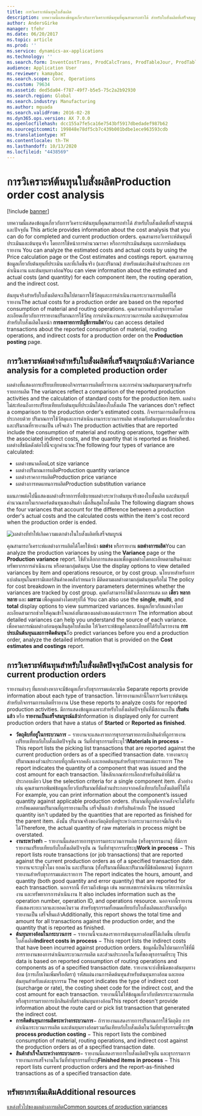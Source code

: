 ```yaml
---
title: การวิเคราะห์ต้นทุนใบสั่งผลิต
description: บทความนี้แสดงข้อมูลเกี่ยวกับการวิเคราะห์ต้นทุนที่คุณสามารถทำได้ สำหรับใบสั่งผลิตที่เสร็จสมบูรณ์และปัจจุบัน  คุณสามารถวิเคราะห์ต้นทุนที่ประเมินและต้นทุนจริง โดยการใช้หน้าการคำนวณราคา หรือการประเมินต้นทุน และการคิดต้นทุนรายงาน  คุณสามารถดูข้อมูลเกี่ยวกับต้นทุนที่ประเมิน และที่เกิดขึ้นจริง (และปริมาณ) สำหรับแต่ละสินค้าส่วนประกอบ การดำเนินงาน และต้นทุนทางอ้อม
author: AndersGirke
manager: tfehr
ms.date: 06/20/2017
ms.topic: article
ms.prod: ''
ms.service: dynamics-ax-applications
ms.technology: ''
ms.search.form: InventCostTrans, ProdCalcTrans, ProdTableJour, ProdTableListPage, ProdSetupHistoricalCost
audience: Application User
ms.reviewer: kamaybac
ms.search.scope: Core, Operations
ms.custom: 79634
ms.assetid: ded5da04-f787-49f7-b5e5-75c2a2b92930
ms.search.region: Global
ms.search.industry: Manufacturing
ms.author: mguada
ms.search.validFrom: 2016-02-28
ms.dyn365.ops.version: AX 7.0.0
ms.openlocfilehash: dcc155a7fe5ca16e7543bf5917dbedadef987b62
ms.sourcegitcommit: 199848e78df5cb7c439b001bdbe1ece963593cdb
ms.translationtype: HT
ms.contentlocale: th-TH
ms.lasthandoff: 10/13/2020
ms.locfileid: "4438569"
---
```

# <a name="production-order-cost-analysis"></a><span data-ttu-id="a7ae5-105">การวิเคราะห์ต้นทุนใบสั่งผลิต</span><span class="sxs-lookup"><span data-stu-id="a7ae5-105">Production order cost analysis</span></span>

[!include [banner](../includes/banner.md)]

<span data-ttu-id="a7ae5-106">บทความนี้แสดงข้อมูลเกี่ยวกับการวิเคราะห์ต้นทุนที่คุณสามารถทำได้ สำหรับใบสั่งผลิตที่เสร็จสมบูรณ์และปัจจุบัน </span><span class="sxs-lookup"><span data-stu-id="a7ae5-106">This article provides information about the cost analysis that you can do for completed and current production orders.</span></span> <span data-ttu-id="a7ae5-107">คุณสามารถวิเคราะห์ต้นทุนที่ประเมินและต้นทุนจริง โดยการใช้หน้าการคำนวณราคา หรือการประเมินต้นทุน และการคิดต้นทุนรายงาน </span><span class="sxs-lookup"><span data-stu-id="a7ae5-107">You can analyze the estimated costs and actual costs by using the Price calculation page or the Cost estimates and costings report.</span></span> <span data-ttu-id="a7ae5-108">คุณสามารถดูข้อมูลเกี่ยวกับต้นทุนที่ประเมิน และที่เกิดขึ้นจริง (และปริมาณ) สำหรับแต่ละสินค้าส่วนประกอบ การดำเนินงาน และต้นทุนทางอ้อม</span><span class="sxs-lookup"><span data-stu-id="a7ae5-108">You can view information about the estimated and actual costs (and quantity) for each component item, the routing operation, and the indirect cost.</span></span>

<span data-ttu-id="a7ae5-109">ต้นทุนจริงสำหรับใบสั่งผลิตจะเป็นไปตามการใช้วัสดุและการดำเนินงานกระบวนการผลิตที่ได้รายงาน</span><span class="sxs-lookup"><span data-stu-id="a7ae5-109">The actual costs for a production order are based on the reported consumption of material and routing operations.</span></span> <span data-ttu-id="a7ae5-110">คุณสามารถเข้าถึงธุรกรรมโดยละเอียดเกี่ยวกับการรายงานปริมาณการใช้วัสดุ การดำเนินงานกระบวนการผลิต และต้นทุนทางอ้อมสำหรับใบสั่งผลิตในหน้า **การลงรายการบัญชีการผลิต**</span><span class="sxs-lookup"><span data-stu-id="a7ae5-110">You can access detailed transactions about the reported consumption of material, routing operations, and indirect costs for a production order on the **Production posting** page.</span></span>

## <a name="variance-analysis-for-a-completed-production-order"></a><span data-ttu-id="a7ae5-111">การวิเคราะห์ผลต่างสำหรับใบสั่งผลิตที่เสร็จสมบูรณ์แล้ว</span><span class="sxs-lookup"><span data-stu-id="a7ae5-111">Variance analysis for a completed production order</span></span>
<span data-ttu-id="a7ae5-112">ผลต่างที่แสดงการเปรียบเทียบของกิจกรรมการผลิตที่รายงาน และการคำนวณต้นทุนมาตรฐานสำหรับรายการผลิต </span><span class="sxs-lookup"><span data-stu-id="a7ae5-112">The variances reflect a comparison of the reported production activities and the calculation of standard costs for the production item.</span></span> <span data-ttu-id="a7ae5-113">ผลต่างไม่สะท้อนถึงการเปรียบเทียบกับต้นทุนที่ประเมินได้ของใบสั่งผลิต </span><span class="sxs-lookup"><span data-stu-id="a7ae5-113">The variances don't reflect a comparison to the production order's estimated costs.</span></span> <span data-ttu-id="a7ae5-114">กิจกรรมการผลิตที่รายงานประกอบด้วย ปริมาณการใช้วัสดุและการดำเนินงานกระบวนการผลิต พร้อมกับต้นทุนทางอ้อมเกี่ยวข้อง และปริมาณที่รายงานเป็น เสร็จแล้ว </span><span class="sxs-lookup"><span data-stu-id="a7ae5-114">The production activities that are reported include the consumption of material and routing operations, together with the associated indirect costs, and the quantity that is reported as finished.</span></span> <span data-ttu-id="a7ae5-115">ผลต่างสี่ชนิดดังต่อไปนี้จะถูกคำนวณ:</span><span class="sxs-lookup"><span data-stu-id="a7ae5-115">The following four types of variance are calculated:</span></span>

-   <span data-ttu-id="a7ae5-116">ผลต่างขนาดล็อต</span><span class="sxs-lookup"><span data-stu-id="a7ae5-116">Lot size variance</span></span>
-   <span data-ttu-id="a7ae5-117">ผลต่างปริมาณการผลิต</span><span class="sxs-lookup"><span data-stu-id="a7ae5-117">Production quantity variance</span></span>
-   <span data-ttu-id="a7ae5-118">ผลต่างราคาการผลิต</span><span class="sxs-lookup"><span data-stu-id="a7ae5-118">Production price variance</span></span>
-   <span data-ttu-id="a7ae5-119">ผลต่างการทดแทนการผลิต</span><span class="sxs-lookup"><span data-stu-id="a7ae5-119">Production substitution variance</span></span>

<span data-ttu-id="a7ae5-120">แผนภาพต่อไปนี้แสดงผลต่างสี่รายการที่อธิบายผลต่างระหว่างต้นทุนจริงของใบสั่งผลิต และต้นทุนที่คำนวณภายในเรกคอร์ดต้นทุนของสินค้า เมื่อสิ้นสุดใบสั่งผลิต </span><span class="sxs-lookup"><span data-stu-id="a7ae5-120">The following diagram shows the four variances that account for the difference between a production order's actual costs and the calculated costs within the item's cost record when the production order is ended.</span></span> 

![ผลต่างที่ทำให้เกิดความแตกต่างในใบสั่งผลิตที่เสร็จสมบูรณ์](./media/control.jpg) 

<span data-ttu-id="a7ae5-122">คุณสามารถวิเคราะห์ผลต่างการผลิตได้โดยใช้หน้า **ผลต่าง** หรือรายงาน **ผลต่างการผลิต**</span><span class="sxs-lookup"><span data-stu-id="a7ae5-122">You can analyze the production variances by using the **Variance** page or the **Production variance** report.</span></span> <span data-ttu-id="a7ae5-123">ใช้ตัวเลือกการแสดงผลเพื่อดูผลต่างโดยละเอียดตามสินค้าและทรัพยากรการดำเนินงาน หรือตามกลุ่มต้นทุน </span><span class="sxs-lookup"><span data-stu-id="a7ae5-123">Use the display options to view detailed variances by item and operations resource, or by cost group.</span></span> <span data-ttu-id="a7ae5-124">นโยบายสำหรับการแบ่งต้นทุนในพารามิเตอร์สินค้าคงคลังกำหนดว่า มีติดตามผลต่างตามกลุ่มต้นทุนหรือไม่ </span><span class="sxs-lookup"><span data-stu-id="a7ae5-124">The policy for cost breakdown in the inventory parameters determines whether the variances are tracked by cost group.</span></span> <span data-ttu-id="a7ae5-125">คุณยังสามารถใช้ตัวเลือกการแสด ผล **เดี่ยว** **หลากหลาย** และ **ผลรวม** เพื่อดูผลต่างโดยสรุปได้ </span><span class="sxs-lookup"><span data-stu-id="a7ae5-125">You can also use the **single**, **multi**, and **total** display options to view summarized variances.</span></span> <span data-ttu-id="a7ae5-126">ข้อมูลเกี่ยวกับผลต่างโดยละเอียดสามารถช่วยให้คุณเข้าใจแหล่งที่มาของผลต่างของแต่ละรายการ </span><span class="sxs-lookup"><span data-stu-id="a7ae5-126">The information about detailed variances can help you understand the source of each variance.</span></span> <span data-ttu-id="a7ae5-127">เพื่อคาดการณ์ผลต่างก่อนคุณสิ้นสุดใบสั่งผลิต ให้วิเคราะห์ข้อมูลโดยละเอียดที่ได้รับในรายงาน **การประเมินต้นทุนและการคิดต้นทุน**</span><span class="sxs-lookup"><span data-stu-id="a7ae5-127">To predict variances before you end a production order, analyze the detailed information that is provided on the **Cost estimates and costings** report.</span></span>

## <a name="cost-analysis-for-current-production-orders"></a><span data-ttu-id="a7ae5-128">การวิเคราะห์ต้นทุนสำหรับใบสั่งผลิตปัจจุบัน</span><span class="sxs-lookup"><span data-stu-id="a7ae5-128">Cost analysis for current production orders</span></span>
<span data-ttu-id="a7ae5-129">รายงานต่างๆ ที่แยกต่างหากจะมีข้อมูลเกี่ยวกับธุรกรรมแต่ละชนิด </span><span class="sxs-lookup"><span data-stu-id="a7ae5-129">Separate reports provide information about each type of transaction.</span></span> <span data-ttu-id="a7ae5-130">ใช้รายงานเหล่านี้ในการวิเคราะห์ต้นทุนสำหรับกิจกรรมการผลิตที่รายงาน </span><span class="sxs-lookup"><span data-stu-id="a7ae5-130">Use these reports to analyze costs for reported production activities.</span></span> <span data-ttu-id="a7ae5-131">มีการแสดงข้อมูลเฉพาะสำหรับใบสั่งผลิตปัจจุบันที่มีสถานะเป็น **เริ่มต้นแล้ว** หรือ **รายงานเป็นเสร็จสมบูรณ์แล้ว**</span><span class="sxs-lookup"><span data-stu-id="a7ae5-131">Information is displayed only for current production orders that have a status of **Started** or **Reported as finished**.</span></span>

-   <span data-ttu-id="a7ae5-132">**วัตถุดิบที่อยู่ในกระบวนการ** − รายงานจะแสดงรายการธุรกรรมรายการเบิกสินค้าที่ถูกรายงานเปรียบเทียบกับใบสั่งผลิตปัจจุบัน ณ วันที่ทำธุรกรรมที่ระบุไว้</span><span class="sxs-lookup"><span data-stu-id="a7ae5-132">**Materials in process** − This report lists the picking list transactions that are reported against the current production orders as of a specified transaction date.</span></span> <span data-ttu-id="a7ae5-133">รายงานระบุปริมาณของส่วนประกอบที่ถูกตัดจากคลัง และยอดต้นทุนสำหรับธุรกรรมแต่ละรายการ </span><span class="sxs-lookup"><span data-stu-id="a7ae5-133">The report indicates the quantity of a component that was issued and the cost amount for each transaction.</span></span> <span data-ttu-id="a7ae5-134">ใช้หลักเกณฑ์การเลือกสำหรับสินค้าที่มีส่วนประกอบเดียว </span><span class="sxs-lookup"><span data-stu-id="a7ae5-134">Use the selection criteria for a single component item.</span></span> <span data-ttu-id="a7ae5-135">ตัวอย่างเช่น คุณสามารถพิมพ์ข้อมูลเกี่ยวกับปริมาณที่ตัดส่วนประกอบจากคลังเทียบกับใบสั่งผลิตที่ใช้ได้ </span><span class="sxs-lookup"><span data-stu-id="a7ae5-135">For example, you can print information about the component’s issued quantity against applicable production orders.</span></span> <span data-ttu-id="a7ae5-136">ปริมาณที่ถูกตัดจากคลังจะไม่ได้รับการอัพเดตตามปริมาณที่ถูกรายงานเป็น เสร็จสิ้นแล้ว สำหรับสินค้าหลัก </span><span class="sxs-lookup"><span data-stu-id="a7ae5-136">The issued quantity isn't updated by the quantities that are reported as finished for the parent item.</span></span> <span data-ttu-id="a7ae5-137">ดังนั้น ปริมาณจริงของวัตถุดิบที่อยู่ระหว่างกระบวนการอาจมีเกินจริงได้</span><span class="sxs-lookup"><span data-stu-id="a7ae5-137">Therefore, the actual quantity of raw materials in process might be overstated.</span></span>
-   <span data-ttu-id="a7ae5-138">**งานระหว่างทำ** − รายงานนี้แสดงรายการธุรกรรมกระบวนการผลิต (หรือธุรกรรมงาน) ที่มีการรายงานเปรียบเทียบกับใบสั่งผลิตปัจจุบัน ณ วันที่ทำธุรกรรมที่ระบุ</span><span class="sxs-lookup"><span data-stu-id="a7ae5-138">**Work in process** − This report lists route transactions (or job transactions) that are reported against the current production orders as of a specified transaction date.</span></span> <span data-ttu-id="a7ae5-139">รายงานจะระบุชั่วโมง ยอดเงิน และปริมาณ (ทั้งปริมาณที่ดีและปริมาณที่มีข้อผิดพลาด) ซึ่งถูกการรายงานสำหรับธุรกรรมแต่ละรายการ </span><span class="sxs-lookup"><span data-stu-id="a7ae5-139">The report indicates the hours, amount, and quantity (both good quantity and error quantity) that are reported for each transaction.</span></span> <span data-ttu-id="a7ae5-140">นอกจากนี้ ยังรวมถึงข้อมูล เช่น หมายเลขการดำเนินงาน รหัสการดำเนินงาน และทรัพยากรการดำเนินงาน </span><span class="sxs-lookup"><span data-stu-id="a7ae5-140">It also includes information such as the operation number, operation ID, and operations resource.</span></span> <span data-ttu-id="a7ae5-141">นอกจากนี้รายงานยังแสดงระยะเวลาและยอดเงินรวม สำหรับธุรกรรมทั้งหมดเทียบกับใบสั่งผลิตและปริมาณที่ถูกรายงานเป็น เสร็จสิ้นแล้ว</span><span class="sxs-lookup"><span data-stu-id="a7ae5-141">Additionally, this report shows the total time and amount for all transactions against the production order, and the quantity that is reported as finished.</span></span>
-   <span data-ttu-id="a7ae5-142">**ต้นทุนทางอ้อมในกระบวนการ** − รายงานนี้จะแสดงรายการต้นทุนทางอ้อมที่ได้เกิดขึ้น เทียบกับใบสั่งผลิต</span><span class="sxs-lookup"><span data-stu-id="a7ae5-142">**Indirect costs in process** − This report lists the indirect costs that have been incurred against production orders.</span></span> <span data-ttu-id="a7ae5-143">ข้อมูลนี้เป็นไปตามการใช้ที่มีการรายงานของการดำเนินกระบวนการผลิต และส่วนประกอบในวันที่ของธุรกรรมที่ระบุ </span><span class="sxs-lookup"><span data-stu-id="a7ae5-143">This data is based on reported consumption of routing operations and components as of a specified transaction date.</span></span> <span data-ttu-id="a7ae5-144">รายงานจะบ่งชี้ชนิดของต้นทุนทางอ้อม (การเก็บเงินเพิ่มหรืออัตรา)  รหัสแผ่นงานการคิดต้นทุนสำหรับต้นทุนทางอ้อม และยอดต้นทุนสำหรับแต่ละธุรกรรม </span><span class="sxs-lookup"><span data-stu-id="a7ae5-144">The report indicates the type of indirect cost (surcharge or rate), the costing sheet code for the indirect cost, and the cost amount for each transaction.</span></span> <span data-ttu-id="a7ae5-145">รายงานนี้ไม่ให้ข้อมูลเกี่ยวกับบัตรกระบวนการผลิต หรือธุรกรรมรายการเบิกสินค้าที่สร้างต้นทุนทางอ้อม</span><span class="sxs-lookup"><span data-stu-id="a7ae5-145">This report doesn't provide information about the route card or pick list transaction that generated the indirect cost.</span></span>
-   <span data-ttu-id="a7ae5-146">**การคิดต้นทุนการผลิตระหว่างกระบวนการ**− ถ้ารายงานแสดงรายการปริมาณการใช้วัตถุดิบ การดำเนินกระบวนการผลิต และต้นทุนทางอ้อมรวมกันเทียบกับใบสั่งผลิตในวันที่ทำธุรกรรมที่ระบุ</span><span class="sxs-lookup"><span data-stu-id="a7ae5-146">**In process production costing** − This report lists the combined consumption of material, routing operations, and indirect cost against the production orders as of a specified transaction date.</span></span>
-   <span data-ttu-id="a7ae5-147">**สินค้าสำเร็จในระหว่างกระบวนการ**− รายงานนี้แสดงรายการใบสั่งผลิตปัจจุบัน และธุรกรรมการรายงานการเสร็จงานในวันที่ทำธุรกรรมที่ระบุ</span><span class="sxs-lookup"><span data-stu-id="a7ae5-147">**Finished items in process** − This report lists current production orders and the report-as-finished transactions as of a specified transaction date.</span></span>


<a name="additional-resources"></a><span data-ttu-id="a7ae5-148">ทรัพยากรเพิ่มเติม</span><span class="sxs-lookup"><span data-stu-id="a7ae5-148">Additional resources</span></span>
--------

[<span data-ttu-id="a7ae5-149">แหล่งทั่วไปของผลต่างการผลิต</span><span class="sxs-lookup"><span data-stu-id="a7ae5-149">Common sources of production variances</span></span>](common-sources-of-production-variances.md)



